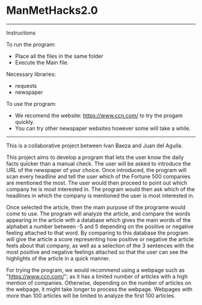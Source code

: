 # ManMetHacks2.0

----------------
Instructions

To run the program:
- Place all the files in the same folder
- Execute the Main file.

Necessary libraries:
- requests
- newspaper

To use the program:
- We recomend the website: https://www.ccn.com/ to try the progam quickly.
- You can try other newspaper websites however some will take a while. 
-------------------

This is a collaborative project between Ivan Baeza and Juan del Aguila.

This project aims to develop a program that lets the user know the daily facts quicker than a manual check. The user will be asked to introduce the URL of the newspaper of your choice. Once introduced, the program will scan every headline and tell the user which of the Fortune 500 companies are mentioned the most. The user would then proceed to point out which company he is most interested in. The program would then ask which of the headlines in which the company is mentioned the user is most interested in.

Once selected the article, then the main purpose of the programe would come to use. The program will analyze the article, and compare the words appearing in the article with a database which gives the main words of the alphabet a number between -5 and 5 depending on the positive or negative feeling attached to that word. By comparing to this database the program will give the article a score representing how positive or negative the article feels about that company, as well as a selection of the 3 sentences with the most positive and negative feelings attached so that the user can see the highlights of the article in a quick manner.

For trying the program, we would recommend using a webpage such as "https://www.ccn.com/"; as it has a limited number of articles with a high mention of companies. Otherwise, depending on the number of articles on the webpage, it might take longer to process the webpage. Webpages with more than 100 articles will be limited to analyze the first 100 articles. 
